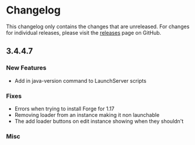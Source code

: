 # Changelog

This changelog only contains the changes that are unreleased. For changes for individual releases, please visit the
[releases](https://github.com/ATLauncher/ATLauncher/releases) page on GitHub.

## 3.4.4.7

### New Features
- Add in java-version command to LaunchServer scripts

### Fixes
- Errors when trying to install Forge for 1.17
- Removing loader from an instance making it non launchable
- The add loader buttons on edit instance showing when they shouldn't

### Misc
